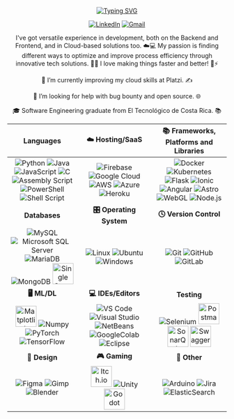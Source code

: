 <div align="center">
  
  [![Typing SVG](https://readme-typing-svg.herokuapp.com?font=Helvetica&weight=700&size=35&duration=2500&pause=100&color=3A954A&center=true&vCenter=true&random=false&width=700&lines=Hi+there+%F0%9F%91%8B+%2Cmy+name+is+Leonardo;%F0%9F%96%A5%EF%B8%8F+I'm+a+Software+Engineer+%F0%9F%96%A5%EF%B8%8F;%F0%9F%93%AD+Contact+%F0%9F%91%87%F0%9F%91%87+me+%F0%9F%93%AD)](https://git.io/typing-svg)
  
  [![LinkedIn](https://img.shields.io/badge/linkedin-%230077B5.svg?style=for-the-badge&logo=linkedin&logoColor=white)](https://www.linkedin.com/in/ldfozamis/) [![Gmail](https://img.shields.io/badge/Gmail-D14836?style=for-the-badge&logo=gmail&logoColor=white)](mailto:Ldfozamis@gmail.com) 
</div>

<div align="center">
 <p>I've got versatile experience in development, both on the Backend and Frontend, and in Cloud-based solutions too. ☁️💻 My passion is finding different ways to optimize and improve process efficiency through innovative tech solutions. 🚀✨ I love making things faster and better! 🔧⚡</p>
</div>

<div align="center">
  <p>🌱 I’m currently improving my cloud skills at Platzi. ✍️</p>
  <p>🐛 I’m looking for help with bug bounty and open source. 🌐</p>
  <p>🎓 Software Engineering graduate from El Tecnológico de Costa Rica. 📚</p>
</div>

|**Languages**|**☁️ Hosting/SaaS**|**📚 Frameworks, Platforms and Libraries**|
|:---:|:---:|:---:|
|   <img width="441" height="1">    <img src="https://img.icons8.com/color/48/000000/python--v1.png" alt="Python"/>      <img src="https://img.icons8.com/color/48/000000/java-coffee-cup-logo--v1.png" alt="Java"/>      <img src="https://img.icons8.com/color/48/000000/javascript--v1.png" alt="JavaScript"/>      <img src="https://img.icons8.com/color/48/000000/c-programming.png" alt="C"/>      <img src="https://img.icons8.com/color/48/000000/assembly.png" alt="Assembly Script"/>      <img src="https://img.icons8.com/color/48/000000/powershell.png" alt="PowerShell"/>      <img src="https://img.icons8.com/color/48/000000/bash.png" alt="Shell Script"/> |    <img width="441" height="1">   <img src="https://img.icons8.com/color/48/000000/firebase.png" alt="Firebase"/>   <img src="https://img.icons8.com/color/48/000000/google-cloud.png" alt="Google Cloud"/>      <img src="https://img.icons8.com/color/48/000000/amazon-web-services.png" alt="AWS"/>    <img src="https://img.icons8.com/color/48/000000/azure-1.png" alt="Azure"/>    <img src="https://img.icons8.com/color/48/000000/heroku.png" alt="Heroku"/>     |  <img width="441" height="1">   <img src="https://img.icons8.com/color/48/000000/docker.png" alt="Docker"/>     <img src="https://img.icons8.com/color/48/000000/kubernetes.png" alt="Kubernetes"/>    <img src="https://img.icons8.com/ios/50/000000/flask.png" alt="Flask"/>     <img src="https://img.icons8.com/color/48/000000/ionic.png" alt="Ionic"/>     <img src="https://img.icons8.com/color/48/000000/angularjs.png" alt="Angular"/>     <img src="https://img.icons8.com/?size=48&id=lckHFUP7nJhG&format=png&color=000000" alt="Astro"/>     <img src="https://img.icons8.com/?size=48&id=68124&format=png&color=000000" alt="WebGL"/>    <img src="https://img.icons8.com/color/48/000000/nodejs.png" alt="Node.js"/> |
|**Databases**|**🎛️ Operating System**|**🕓 Version Control**|
|    <img width="441" height="1">   <img src="https://img.icons8.com/color/48/000000/mysql-logo.png" alt="MySQL"/>      <img src="https://img.icons8.com/color/48/000000/microsoft-sql-server.png" alt="Microsoft SQL Server"/>  <img src="https://img.icons8.com/?size=48&id=DakakaPez2uy&format=png&color=000000" alt="MariaDB"/>      <img src="https://img.icons8.com/color/48/000000/mongodb.png" alt="MongoDB"/>      <img width="48" src="https://seeklogo.com/images/S/singlestore-logo-CBD32FECEE-seeklogo.com.png" alt="Single Store"/> |   <img width="441" height="1">    <img src="https://img.icons8.com/color/48/000000/linux.png" alt="Linux"/>      <img src="https://img.icons8.com/color/48/000000/ubuntu--v1.png" alt="Ubuntu"/>      <img src="https://img.icons8.com/color/48/000000/windows-10.png" alt="Windows"/> |    <img width="441" height="1">   <img src="https://img.icons8.com/color/48/000000/git.png" alt="Git"/>      <img src="https://img.icons8.com/ios-filled/50/000000/github.png" alt="GitHub"/>      <img src="https://img.icons8.com/color/48/000000/gitlab.png" alt="GitLab"/> |
|**🖥️ ML/DL**|**💻 IDEs/Editors**|**Testing**|
|    <img width="441" height="1">   <img src="https://icon.icepanel.io/Technology/svg/Matplotlib.svg" width="48" alt="Matplotlib"/>      <img src="https://img.icons8.com/color/48/000000/numpy.png" alt="Numpy"/>      <img src="https://img.icons8.com/?size=48&id=O6SWwpPIM0GB&format=png&color=000000" alt="PyTorch"/>      <img src="https://img.icons8.com/color/48/000000/tensorflow.png" alt="TensorFlow"/>  |   <img width="441" height="1">    <img src="https://img.icons8.com/color/48/000000/visual-studio-code-2019.png" alt="VS Code"/>      <img src="https://img.icons8.com/?size=48&id=y7WGoWNuIWac&format=png&color=000000" alt="Visual Studio"/>      <img src="https://img.icons8.com/?size=48&id=4djt356tq8UO&format=png&color=000000" alt="NetBeans"/>      <img src="https://img.icons8.com/?size=48&id=lOqoeP2Zy02f&format=png&color=000000" alt="GoogleColab"/>      <img src="https://img.icons8.com/?size=48&id=2GRTwFZR2Tqj&format=png&color=000000" alt="Eclipse"/> |   <img width="441" height="1">    <img src="https://img.icons8.com/color/48/000000/selenium-test-automation.png" alt="Selenium"/>      <img src="https://cdn.worldvectorlogo.com/logos/postman.svg" width="48" alt="Postman"/>      <img src="https://seeklogo.com/images/S/sonarqube-logo-AF25541AAF-seeklogo.com.png" width="48" alt="SonarQube"/>      <img src="https://static-00.iconduck.com/assets.00/swagger-icon-512x512-halz44im.png" width="48" alt="Swagger"/> |
|**🎨 Design**|**🎮 Gaming**|**🥅 Other**|
|    <img width="441" height="1">   <img src="https://img.icons8.com/color/48/000000/figma--v1.png" alt="Figma"/>      <img src="https://img.icons8.com/color/48/000000/gimp.png" alt="Gimp"/>      <img src="https://img.icons8.com/color/48/000000/blender-3d.png" alt="Blender"/> |  <img width="441" height="1">     <img src="https://static-00.iconduck.com/assets.00/itch-io-icon-2048x2048-i6hzclad.png" width="48" alt="Itch.io"/>      <img src="https://img.icons8.com/color/48/000000/unity.png" alt="Unity"/>      <img src="https://godotengine.org/assets/press/icon_color.svg" width="48" alt="Godot"/> |    <img width="441" height="1">   <img src="https://img.icons8.com/color/48/000000/arduino.png" alt="Arduino"/>      <img src="https://img.icons8.com/color/48/000000/jira.png" alt="Jira"/>      <img src="https://img.icons8.com/color/48/000000/elasticsearch.png" alt="ElasticSearch"/> |



